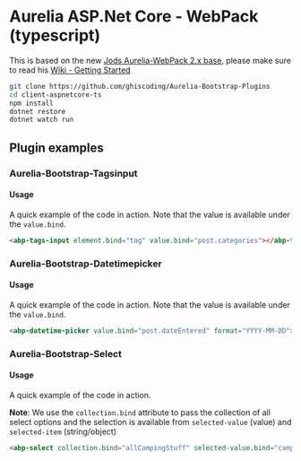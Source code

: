 # Aurelia ASP.Net Core - WebPack (typescript)
This is based on the new [Jods Aurelia-WebPack 2.x base](https://github.com/jods4/aurelia-webpack-build/tree/master/demos/06-ASPNET), please make sure to read his [Wiki - Getting Started](https://github.com/jods4/aurelia-webpack-build/wiki/Getting-started)
```bash
git clone https://github.com/ghiscoding/Aurelia-Bootstrap-Plugins
cd client-aspnetcore-ts
npm install
dotnet restore
dotnet watch run
```

## Plugin examples

### Aurelia-Bootstrap-Tagsinput

#### Usage
A quick example of the code in action. Note that the value is available under the `value.bind`.
```html
<abp-tags-input element.bind="tag" value.bind="post.categories"></abp-tags-input>
```

### Aurelia-Bootstrap-Datetimepicker

#### Usage
A quick example of the code in action. Note that the value is available under the `value.bind`.
```html
<abp-datetime-picker value.bind="post.dateEntered" format="YYYY-MM-DD"></abp-datetime-picker>
```

### Aurelia-Bootstrap-Select

#### Usage
A quick example of the code in action. 

**Note**: We use the `collection.bind` attribute to pass the collection of all select options and the selection is available from `selected-value` (value) and `selected-item` (string/object)

```html
<abp-select collection.bind="allCampingStuff" selected-value.bind="camping" selected-item.bind="campingValue"></abp-select>
```